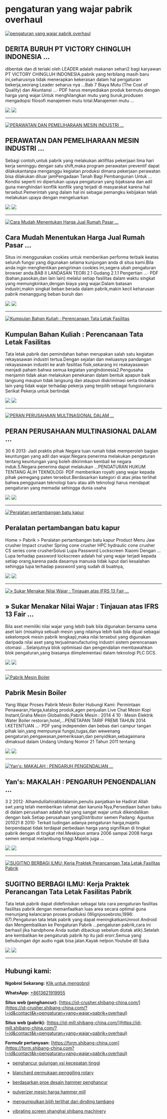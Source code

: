 # pengaturan yang wajar pabrik overhaul

<a href="https://swt.shibang-china.com/?l=id&img&k=pengaturan+yang+wajar+pabrik+overhaul" target="_blank">![pengaturan yang wajar pabrik overhaul](http://static.shibang-china.com/all-800x300/30.jpg)</a>

## DERITA BURUH PT VICTORY CHINGLUH INDONESIA …
dibentak dan di teriaki oleh LEADER adalah makanan sehari2 bagi karyawan PT VICTORY CHINGLUH INDONESIA.pabrik yang terbilang masih baru ini,seharusnya tidak menerapkan kekerasan dalam hal pengaturan bekerja,seorang Leader seharus nya …Bab 7 Biaya Mutu (The Cost of Quality) dan Akuntansi …· PDF harus menyediakan produk bermutu dengan harga yang wajar.Untuk menghilangkan mutu yang buruk,produsen mengadopsi filosofi manajemen mutu total.Manajemen mutu …


<a href="https://whatsapp.shibangsoft.com/WhatsApp.php" target="_blank" title="WhatsApp">![](http://static.shibang-china.com/icon/whatsapp.png)</a> <a href="https://swt.shibang-china.com/?l=id&icon&k=pengaturan+yang+wajar+pabrik+overhaul" target="_blank">![](http://static.shibang-china.com/icon/chat-id.png)</a>

---

<a href="https://swt.shibang-china.com/?l=id&img&k=pengaturan+yang+wajar+pabrik+overhaul" target="_blank">![PERAWATAN DAN PEMELIHARAAN MESIN INDUSTRI …](http://static.shibang-china.com/all-800x300/244.jpg)</a>

## PERAWATAN DAN PEMELIHARAAN MESIN INDUSTRI …
Sebagi contoh,untuk pabrik yang melakukan aktifitas pekerjaan lima hari kerja seminggu dengan satu shift,maka program perawatan preventif dapat dilakukantanpa menganggu kegiatan produksi dimana pekerjaan perawatan bisa dilakukan diluar jamPengadaan Tanah Bagi Pembangunan Untuk …Kondisi seperti ini diperlukan upaya pengaturan yang bijaksana dan adil guna menghindari konflik konflik yang terjadi di masyarakat karena hal tersebut.Pemerintah yang dalam hal ini sebagai pemangku kebijakan telah melakukan upaya dengan mengeluarkan


<a href="https://whatsapp.shibangsoft.com/WhatsApp.php" target="_blank" title="WhatsApp">![](http://static.shibang-china.com/icon/whatsapp.png)</a> <a href="https://swt.shibang-china.com/?l=id&icon&k=pengaturan+yang+wajar+pabrik+overhaul" target="_blank">![](http://static.shibang-china.com/icon/chat-id.png)</a>

---

<a href="https://swt.shibang-china.com/?l=id&img&k=pengaturan+yang+wajar+pabrik+overhaul" target="_blank">![Cara Mudah Menentukan Harga Jual Rumah Pasar …](http://static.shibang-china.com/all-800x300/661.jpg)</a>

## Cara Mudah Menentukan Harga Jual Rumah Pasar …
Situs ini menggunakan cookies untuk memberikan performa terbaik keatas seluruh fungsi yang digunakan selama kunjungan anda di situs kami.Bila anda ingin menghentikan pengiriman cookies ini,segera ubah pengaturan browser anda.BAB II LANDASAN TEORI 2.1 Gudang 2.1.1 Pengertian …· PDF (bahan,pasokan,dan lain lain) melalui setiap fasilitas dalam waktu singkat yang memungkinkan,dengan biaya yang wajar.Dalam batasan industri,makin singkat beban berada dalam pabrik,makin kecil keharusan pabrik menanggung beban buruh dan


<a href="https://whatsapp.shibangsoft.com/WhatsApp.php" target="_blank" title="WhatsApp">![](http://static.shibang-china.com/icon/whatsapp.png)</a> <a href="https://swt.shibang-china.com/?l=id&icon&k=pengaturan+yang+wajar+pabrik+overhaul" target="_blank">![](http://static.shibang-china.com/icon/chat-id.png)</a>

---

<a href="https://swt.shibang-china.com/?l=id&img&k=pengaturan+yang+wajar+pabrik+overhaul" target="_blank">![Kumpulan Bahan Kuliah : Perencanaan Tata Letak Fasilitas](http://static.shibang-china.com/all-800x300/767.jpg)</a>

## Kumpulan Bahan Kuliah : Perencanaan Tata Letak Fasilitas
Tata letak pabrik dan pemindahan bahan merupakan salah satu kegiatan rekayasawan industri tertua.Dengan sejalan dan meluasnya pandangan rekayasawan industri ke arah fasilitas fisik,sekarang ini reakayasawan menjadi paham bahwa semua kegiatan yangIndonesia2.Pengusaha menjamin tidak akan melakukan penekanan dalam bentuk apapun baik langsung maupun tidak langsung dan ataupun diskriminasi serta tindakan lain yang tidak wajar terhadap pekerja yang terpilih sebagai fungsionaris Serikat Pekerja untuk bertindak


<a href="https://whatsapp.shibangsoft.com/WhatsApp.php" target="_blank" title="WhatsApp">![](http://static.shibang-china.com/icon/whatsapp.png)</a> <a href="https://swt.shibang-china.com/?l=id&icon&k=pengaturan+yang+wajar+pabrik+overhaul" target="_blank">![](http://static.shibang-china.com/icon/chat-id.png)</a>

---

<a href="https://swt.shibang-china.com/?l=id&img&k=pengaturan+yang+wajar+pabrik+overhaul" target="_blank">![PERAN PERUSAHAAN MULTINASIONAL DALAM …](http://static.shibang-china.com/all-800x300/1361.jpg)</a>

## PERAN PERUSAHAAN MULTINASIONAL DALAM …
30 6 2013· Jadi praktis pihak Negara tuan rumah tidak memperoleh bagian keuntungan yang adil dan wajar.Negara penerima melakukan pengaturan tentang keuntungan yang boleh dikirimkan kembali ke negara induk.5.Negara penerima dapat melakukan …PENGATURAN HUKUM TENTANG ALIH TEKNOLOGI· PDF memberikan royalti yang wajar kepada pihak pemegang paten tersebut.Berdasarkan kategori di atas jelas terlihat bahwa penggunaan teknologi baru atau alih teknologi harus mendapat pengaturan yang memadai sehingga dunia usaha


<a href="https://whatsapp.shibangsoft.com/WhatsApp.php" target="_blank" title="WhatsApp">![](http://static.shibang-china.com/icon/whatsapp.png)</a> <a href="https://swt.shibang-china.com/?l=id&icon&k=pengaturan+yang+wajar+pabrik+overhaul" target="_blank">![](http://static.shibang-china.com/icon/chat-id.png)</a>

---

<a href="https://swt.shibang-china.com/?l=id&img&k=pengaturan+yang+wajar+pabrik+overhaul" target="_blank">![Peralatan pertambangan batu kapur](http://static.shibang-china.com/all-800x300/324.jpg)</a>

## Peralatan pertambangan batu kapur
Home > Pabrik > Peralatan pertambangan batu kapur Product Menu Jaw crusher Impact crusher Spring cone crusher HPC hydraulic cone crusher CS series cone crusherSolusi Lupa Password Lockscreen Xiaomi Dengan …Lupa terhadap password lockscreen adalah hal yang wajar terjadi kepada setiap orang,karena pada dasarnya manusia tidak luput dari kesalahan sehingga lupa terhadap password yang sudah di buatnya,


<a href="https://whatsapp.shibangsoft.com/WhatsApp.php" target="_blank" title="WhatsApp">![](http://static.shibang-china.com/icon/whatsapp.png)</a> <a href="https://swt.shibang-china.com/?l=id&icon&k=pengaturan+yang+wajar+pabrik+overhaul" target="_blank">![](http://static.shibang-china.com/icon/chat-id.png)</a>

---

<a href="https://swt.shibang-china.com/?l=id&img&k=pengaturan+yang+wajar+pabrik+overhaul" target="_blank">![» Sukar Menakar Nilai Wajar : Tinjauan atas IFRS 13 Fair …](http://static.shibang-china.com/all-800x300/1266.jpg)</a>

## » Sukar Menakar Nilai Wajar : Tinjauan atas IFRS 13 Fair …
Bila aset memiliki nilai wajar yang lebih baik bila digunakan bersama sama aset lain (misalnya sebuah mesin yang nilainya lebih baik bila dijual sebagai sekelompok mesin pabrik lengkap),maka nilai tersebut yang digunakan daripada nilai aset yang terjualmanufacturing industri sistem perencanaan otomasi …Selanjutnya blok optimisasi dan pengendalian membawahkan blok pengaturan,yang biasanya diimplementasi dalam teknologi PLC DCS.


<a href="https://whatsapp.shibangsoft.com/WhatsApp.php" target="_blank" title="WhatsApp">![](http://static.shibang-china.com/icon/whatsapp.png)</a> <a href="https://swt.shibang-china.com/?l=id&icon&k=pengaturan+yang+wajar+pabrik+overhaul" target="_blank">![](http://static.shibang-china.com/icon/chat-id.png)</a>

---

<a href="https://swt.shibang-china.com/?l=id&img&k=pengaturan+yang+wajar+pabrik+overhaul" target="_blank">![Pabrik Mesin Boiler](http://static.shibang-china.com/all-800x300/493.jpg)</a>

## Pabrik Mesin Boiler
Yang Wajar Proses Pabrik Mesin Boiler Hubungi Kami: Permintaan Penawaran,Harga,katalog produk,agen penjualan Live Chat Mesin Kopi Instant,Graha Mesin Globalindo,Pabrik Mesin : 2014 4 10 · Mesin Elektrik Water Boiler restoran,hotel,…PENETAPAN TARIF PREMI TAHUN 2014 I.KETENTUAN …· PDF yang independen dan bebas dari campur tangan pihak lain,yang mempunyai fungsi,tugas,dan wewenang pengaturan,pengawasan,pemeriksaan,dan penyidikan,sebagaimana dimaksud dalam Undang Undang Nomor 21 Tahun 2011 tentang


<a href="https://whatsapp.shibangsoft.com/WhatsApp.php" target="_blank" title="WhatsApp">![](http://static.shibang-china.com/icon/whatsapp.png)</a> <a href="https://swt.shibang-china.com/?l=id&icon&k=pengaturan+yang+wajar+pabrik+overhaul" target="_blank">![](http://static.shibang-china.com/icon/chat-id.png)</a>

---

<a href="https://swt.shibang-china.com/?l=id&img&k=pengaturan+yang+wajar+pabrik+overhaul" target="_blank">![Yan's: MAKALAH : PENGARUH PENGENDALIAN …](http://static.shibang-china.com/all-800x300/64.jpg)</a>

## Yan's: MAKALAH : PENGARUH PENGENDALIAN …
3 2 2012· Alhamdulilahirabbilalamin,penulis panjatkan ke Hadirat Allah swt.yang telah memberikan rahmat dan karunia Nya,Persediaan bahan baku di dalam perusahaan adalah hal yang sangat wajar untuk dikendalikan dengan baik.Setiap perusahaan yangDistributor semen Padang: Agustus 201021 8 2010· Terkait tudingan adanya pengaturan harga,majelis berpendapat tidak terdapat perbedaan harga yang signifikan di tingkat pabrik dengan di tingkat ritel.Meskipun antara 2006 sampai 2008 harga semen sempat melambung tinggi.Majelis juga …


<a href="https://whatsapp.shibangsoft.com/WhatsApp.php" target="_blank" title="WhatsApp">![](http://static.shibang-china.com/icon/whatsapp.png)</a> <a href="https://swt.shibang-china.com/?l=id&icon&k=pengaturan+yang+wajar+pabrik+overhaul" target="_blank">![](http://static.shibang-china.com/icon/chat-id.png)</a>

---

<a href="https://swt.shibang-china.com/?l=id&img&k=pengaturan+yang+wajar+pabrik+overhaul" target="_blank">![SUGITNO BERBAGI ILMU: Kerja Praktek Perancangan Tata Letak Fasilitas Pabrik](http://static.shibang-china.com/all-800x300/88.jpg)</a>

## SUGITNO BERBAGI ILMU: Kerja Praktek Perancangan Tata Letak Fasilitas Pabrik
Tata letak pabrik dapat didefinisikan sebagai tata cara pengaturan fasilitas fasilitas pabrik dengan memanfaatkan luas area secara optimal guna menunjang kelancaran proses produksi (Wignjosoebroto,1996: 67).Pengaturan tata letak pabrik yang dapat meningkatkanUnroot Android dan Mengembalikan ke Pengaturan Pabrik …pengaturan pabrik,cara ini berhasil jika handphone Anda sudah dibackup sebelum diutak atik).Setelah ane kembalikan ke pengaturab pabrik hp itu jadi erorr.Semua yang behubungan dgn audio ngak bisa jalan.Kayak nelpon.Youtube dll Suka


<a href="https://whatsapp.shibangsoft.com/WhatsApp.php" target="_blank" title="WhatsApp">![](http://static.shibang-china.com/icon/whatsapp.png)</a> <a href="https://swt.shibang-china.com/?l=id&icon&k=pengaturan+yang+wajar+pabrik+overhaul" target="_blank">![](http://static.shibang-china.com/icon/chat-id.png)</a>

---
## Hubungi kami:

**Ngobrol Sekarang:** [Klik untuk mengobrol](https://swt.shibang-china.com?l=id&contact&k=pengaturan+yang+wajar+pabrik+overhaul)

**WhatsApp:**  [+8613621919955](https://whatsapp.shibangsoft.com/WhatsApp.php)

**Situs web (penghancur):** [https://id-crusher.shibang-china.com/](https://id-crusher.shibang-china.com/?l=id&contact&k=pengaturan+yang+wajar+pabrik+overhaul)

**Situs web (pabrik):** [https://id-mill.shibang-china.com/](https://id-mill.shibang-china.com/?l=id&contact&k=pengaturan+yang+wajar+pabrik+overhaul)

**Formulir pertanyaan:** [https://form.shibang-china.com](https://form.shibang-china.com?l=id&contact&k=pengaturan+yang+wajar+pabrik+overhaul)

* [penghancur gulungan vsi kecepatan tinggi](../20/penghancur%20gulungan%20vsi%20kecepatan%20tinggi.md)

* [blanchard permukaan penggiling rotary](../24/blanchard%20permukaan%20penggiling%20rotary.md)

* [berdasarkan proe desain hammer penghancur](../29/berdasarkan%20proe%20desain%20hammer%20penghancur.md)

* [pulverizer mesin harga hammer mill](../22/pulverizer%20mesin%20harga%20hammer%20mill.md)

* [mengumpulkan bijih terlihat dari dinding tambang](../27/mengumpulkan%20bijih%20terlihat%20dari%20dinding%20tambang.md)

* [vibrating screen shanghai shibang machinery](../24/vibrating%20screen%20shanghai%20shibang%20machinery.md)